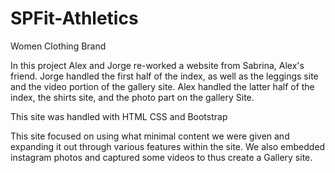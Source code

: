 # SPFit-Athletics
Women Clothing Brand

In this project Alex and Jorge re-worked a website from Sabrina, Alex's friend. 
Jorge handled the first half of the index, as well as the leggings site and the video portion of the gallery site.
Alex handled the latter half of the index, the shirts site, and the photo part on the gallery Site.

This site was handled with HTML CSS and Bootstrap

This site focused on using what minimal content we were given and expanding it out through various features within the site.
We also embedded instagram photos and captured some videos to thus create a Gallery site. 
